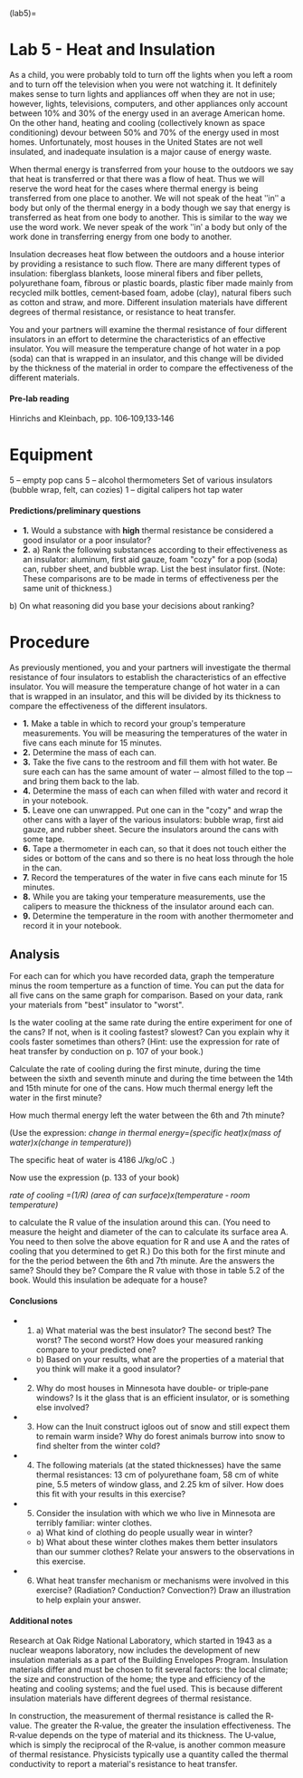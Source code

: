 (lab5)=
# Lab 5 - Heat and Insulation

As a child, you were probably told to turn off the lights when you left a room and to turn off the television when you were not watching it. It definitely makes sense to turn lights and appliances off when they are not in use; however, lights, televisions, computers, and other appliances only account between 10% and 30% of the energy used in an average American home. On the other hand, heating and cooling (collectively known as space conditioning) devour between 50% and 70% of the energy used in most homes. Unfortunately, most houses in the United States are not well insulated, and inadequate insulation is a major cause of energy waste.

When thermal energy is transferred from your house to the outdoors we say that heat is transferred or that there was a flow of heat. Thus we will reserve the word heat for the cases where thermal energy is being transferred from one place to another. We will not speak of the heat ʺinʺ a body but only of the thermal energy in a body though we say that energy is transferred as heat from one body to another. This is similar to the way we use the word work. We never speak of the work ʺinʹ a body but only of the work done in transferring energy from one body to another.

Insulation decreases heat flow between the outdoors and a house interior by providing a resistance to such flow. There are many different types of insulation: fiberglass blankets, loose mineral fibers and fiber pellets, polyurethane foam, fibrous or plastic boards, plastic fiber made mainly from recycled milk bottles, cement‐based foam, adobe (clay), natural fibers such as cotton and straw, and more. Different insulation materials have different degrees of thermal resistance, or resistance to heat transfer.

You and your partners will examine the thermal resistance of four different insulators in an effort to determine the characteristics of an effective insulator. You will measure the temperature change of hot water in a pop (soda) can that is wrapped in an insulator, and this change will be divided by the thickness of the material in order to compare the effectiveness of the different materials.

#### Pre‐lab reading

Hinrichs and Kleinbach, pp. 106‐109,133‐146

# Equipment

5 – empty pop cans 5 – alcohol thermometers Set of various insulators (bubble wrap, felt, can cozies) 1 – digital calipers hot tap water

#### Predictions/preliminary questions

- **1.** Would a substance with **high** thermal resistance be considered a good insulator or a poor insulator?
- **2.** a) Rank the following substances according to their effectiveness as an insulator: aluminum, first aid gauze, foam "cozy" for a pop (soda) can, rubber sheet, and bubble wrap. List the best insulator first. (Note: These comparisons are to be made in terms of effectiveness per the same unit of thickness.)

b) On what reasoning did you base your decisions about ranking?

# Procedure

As previously mentioned, you and your partners will investigate the thermal resistance of four insulators to establish the characteristics of an effective insulator. You will measure the temperature change of hot water in a can that is wrapped in an insulator, and this will be divided by its thickness to compare the effectiveness of the different insulators.

- **1.** Make a table in which to record your groupʹs temperature measurements. You will be measuring the temperatures of the water in five cans each minute for 15 minutes.
- **2.** Determine the mass of each can.
- **3.** Take the five cans to the restroom and fill them with hot water. Be sure each can has the same amount of water ‐‐ almost filled to the top ‐‐ and bring them back to the lab.
- **4.** Determine the mass of each can when filled with water and record it in your notebook.
- **5.** Leave one can unwrapped. Put one can in the "cozy" and wrap the other cans with a layer of the various insulators: bubble wrap, first aid gauze, and rubber sheet. Secure the insulators around the cans with some tape.
- **6.** Tape a thermometer in each can, so that it does not touch either the sides or bottom of the cans and so there is no heat loss through the hole in the can.
- **7.** Record the temperatures of the water in five cans each minute for 15 minutes.
- **8.** While you are taking your temperature measurements, use the calipers to measure the thickness of the insulator around each can.
- **9.** Determine the temperature in the room with another thermometer and record it in your notebook.

## Analysis

For each can for which you have recorded data, graph the temperature minus the room temperture as a function of time. You can put the data for all five cans on the same graph for comparison. Based on your data, rank your materials from "best" insulator to "worst".

Is the water cooling at the same rate during the entire experiment for one of the cans? If not, when is it cooling fastest? slowest? Can you explain why it cools faster sometimes than others? (Hint: use the expression for rate of heat transfer by conduction on p. 107 of your book.)

Calculate the rate of cooling during the first minute, during the time between the sixth and seventh minute and during the time between the 14th and 15th minute for one of the cans. How much thermal energy left the water in the first minute?

How much thermal energy left the water between the 6th and 7th minute?

(Use the expression: *change in thermal energy=(specific heat)x(mass of water)x(change in temperature)*)

The specific heat of water is 4186 J/kg/oC .)

Now use the expression (p. 133 of your book)

*rate of cooling =(1/R) (area of can surface)x(temperature ‐ room temperature)*

to calculate the R value of the insulation around this can. (You need to measure the height and diameter of the can to calculate its surface area A. You need to then solve the above equation for R and use A and the rates of cooling that you determined to get R.) Do this both for the first minute and for the the period between the 6th and 7th minute. Are the answers the same? Should they be? Compare the R value with those in table 5.2 of the book. Would this insulation be adequate for a house?

#### Conclusions

- 1. a) What material was the best insulator? The second best? The worst? The second worst? How does your measured ranking compare to your predicted one?
  - b) Based on your results, what are the properties of a material that you think will make it a good insulator?
- 2. Why do most houses in Minnesota have double‐ or triple‐pane windows? Is it the glass that is an efficient insulator, or is something else involved?
- 3. How can the Inuit construct igloos out of snow and still expect them to remain warm inside? Why do forest animals burrow into snow to find shelter from the winter cold?
- 4. The following materials (at the stated thicknesses) have the same thermal resistances: 13 cm of polyurethane foam, 58 cm of white pine, 5.5 meters of window glass, and 2.25 km of silver. How does this fit with your results in this exercise?
- 5. Consider the insulation with which we who live in Minnesota are terribly familiar: winter clothes.
  - a) What kind of clothing do people usually wear in winter?
  - b) What about these winter clothes makes them better insulators than our summer clothes? Relate your answers to the observations in this exercise.
- 6. What heat transfer mechanism or mechanisms were involved in this exercise? (Radiation? Conduction? Convection?) Draw an illustration to help explain your answer.

#### Additional notes

Research at Oak Ridge National Laboratory, which started in 1943 as a nuclear weapons laboratory, now includes the development of new insulation materials as a part of the Building Envelopes Program. Insulation materials differ and must be chosen to fit several factors: the local climate; the size and construction of the home; the type and efficiency of the heating and cooling systems; and the fuel used. This is because different insulation materials have different degrees of thermal resistance.

In construction, the measurement of thermal resistance is called the R‐value. The greater the R‐value, the greater the insulation effectiveness. The R‐value depends on the type of material and its thickness. The U‐value, which is simply the reciprocal of the R‐value, is another common measure of thermal resistance. Physicists typically use a quantity called the thermal conductivity to report a material's resistance to heat transfer.